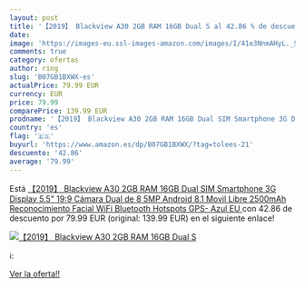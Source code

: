 ```yaml
---
layout: post
title: '【2019】 Blackview A30 2GB RAM 16GB Dual S al 42.86 % de descuento'
date: 
image: 'https://images-eu.ssl-images-amazon.com/images/I/41e3NnmAHyL._SL200_.jpg'
comments: true
category: ofertas
author: ring
slug: 'B07GB1BXWX-es'
actualPrice: 79.99 EUR
currency: EUR
price: 79.99
comparePrice: 139.99 EUR
prodname: '【2019】 Blackview A30 2GB RAM 16GB Dual SIM Smartphone 3G Display 5.5"  19:9  Cámara Dual de 8 5MP  Android 8.1 Movil Libre  2500mAh Reconocimiento Facial  WiFi  Bluetooth  Hotspots  GPS- Azul  EU '
country: 'es'
flag: '🇪🇸'
buyurl: 'https://www.amazon.es/dp/B07GB1BXWX/?tag=tolees-21'
descuento: '42.86'
average: '79.99'
---
```


Está [【2019】 Blackview A30 2GB RAM 16GB Dual SIM Smartphone 3G Display 5.5"  19:9  Cámara Dual de 8 5MP  Android 8.1 Movil Libre  2500mAh Reconocimiento Facial  WiFi  Bluetooth  Hotspots  GPS- Azul  EU ](https://www.amazon.es/dp/B07GB1BXWX/?tag=tolees-21) con 42.86 de descuento por 79.99 EUR (original: 139.99 EUR) en el siguiente enlace!

[![【2019】 Blackview A30 2GB RAM 16GB Dual S](https://images-eu.ssl-images-amazon.com/images/I/41e3NnmAHyL._SL200_.jpg)](https://www.amazon.es/dp/B07GB1BXWX/?tag=tolees-21)

ℹ️:


[Ver la oferta!!](https://www.amazon.es/dp/B07GB1BXWX/?tag=tolees-21)
